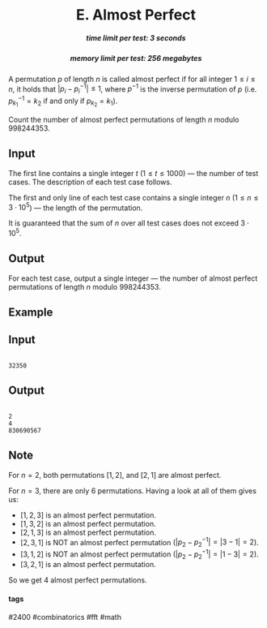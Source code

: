 <h1 style='text-align: center;'> E. Almost Perfect</h1>

<h5 style='text-align: center;'>time limit per test: 3 seconds</h5>
<h5 style='text-align: center;'>memory limit per test: 256 megabytes</h5>

A permutation $p$ of length $n$ is called almost perfect if for all integer $1 \leq i \leq n$, it holds that $\lvert p_i - p^{-1}_i \rvert \le 1$, where $p^{-1}$ is the inverse permutation of $p$ (i.e. $p^{-1}_{k_1} = k_2$ if and only if $p_{k_2} = k_1$).

Count the number of almost perfect permutations of length $n$ modulo $998244353$.

## Input

The first line contains a single integer $t$ ($1 \leq t \leq 1000$) — the number of test cases. The description of each test case follows.

The first and only line of each test case contains a single integer $n$ ($1 \leq n \leq 3 \cdot 10^5$) — the length of the permutation.

It is guaranteed that the sum of $n$ over all test cases does not exceed $3 \cdot 10^5$.

## Output

For each test case, output a single integer — the number of almost perfect permutations of length $n$ modulo $998244353$.

## Example

## Input


```

32350
```
## Output


```

2
4
830690567

```
## Note

For $n = 2$, both permutations $[1, 2]$, and $[2, 1]$ are almost perfect.

For $n = 3$, there are only $6$ permutations. Having a look at all of them gives us:

* $[1, 2, 3]$ is an almost perfect permutation.
* $[1, 3, 2]$ is an almost perfect permutation.
* $[2, 1, 3]$ is an almost perfect permutation.
* $[2, 3, 1]$ is NOT an almost perfect permutation ($\lvert p_2 - p^{-1}_2 \rvert = \lvert 3 - 1 \rvert = 2$).
* $[3, 1, 2]$ is NOT an almost perfect permutation ($\lvert p_2 - p^{-1}_2 \rvert = \lvert 1 - 3 \rvert = 2$).
* $[3, 2, 1]$ is an almost perfect permutation.

So we get $4$ almost perfect permutations.



#### tags 

#2400 #combinatorics #fft #math 